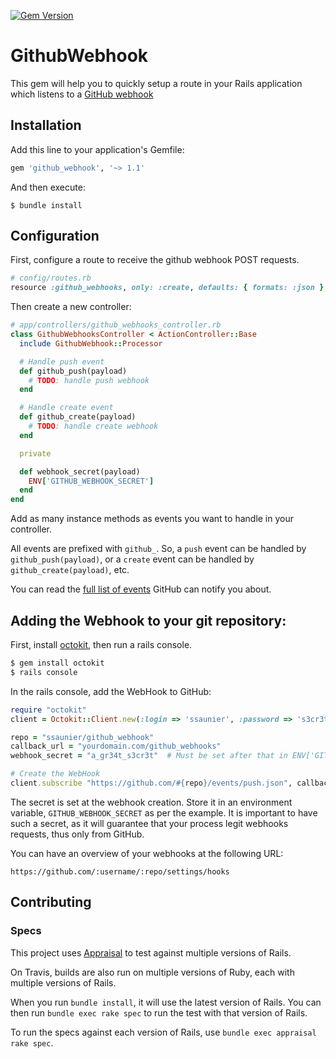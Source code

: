 [![Gem Version](https://badge.fury.io/rb/github_webhook.svg)](http://badge.fury.io/rb/github_webhook)


# GithubWebhook

This gem will help you to quickly setup a route in your Rails application which listens
to a [GitHub webhook](https://developer.github.com/webhooks/)

## Installation

Add this line to your application's Gemfile:

```ruby
gem 'github_webhook', '~> 1.1'
```

And then execute:

    $ bundle install

## Configuration

First, configure a route to receive the github webhook POST requests.

```ruby
# config/routes.rb
resource :github_webhooks, only: :create, defaults: { formats: :json }
```

Then create a new controller:

```ruby
# app/controllers/github_webhooks_controller.rb
class GithubWebhooksController < ActionController::Base
  include GithubWebhook::Processor

  # Handle push event
  def github_push(payload)
    # TODO: handle push webhook
  end

  # Handle create event
  def github_create(payload)
    # TODO: handle create webhook
  end

  private

  def webhook_secret(payload)
    ENV['GITHUB_WEBHOOK_SECRET']
  end
end
```

Add as many instance methods as events you want to handle in
your controller.

All events are prefixed with `github_`. So, a `push` event can be handled by `github_push(payload)`, or a `create` event can be handled by `github_create(payload)`, etc.

You can read the [full list of events](https://developer.github.com/v3/activity/events/types/) GitHub can notify you about.

## Adding the Webhook to your git repository:

First, install [octokit](https://github.com/octokit/octokit.rb), then run a rails console.

```bash
$ gem install octokit
$ rails console
```

In the rails console, add the WebHook to GitHub:

```ruby
require "octokit"
client = Octokit::Client.new(:login => 'ssaunier', :password => 's3cr3t!!!')

repo = "ssaunier/github_webhook"
callback_url = "yourdomain.com/github_webhooks"
webhook_secret = "a_gr34t_s3cr3t"  # Must be set after that in ENV['GITHUB_WEBHOOK_SECRET']

# Create the WebHook
client.subscribe "https://github.com/#{repo}/events/push.json", callback_url, webhook_secret
```

The secret is set at the webhook creation. Store it in an environment variable,
`GITHUB_WEBHOOK_SECRET` as per the example. It is important to have such a secret,
as it will guarantee that your process legit webhooks requests, thus only from GitHub.

You can have an overview of your webhooks at the following URL:

```
https://github.com/:username/:repo/settings/hooks
```

## Contributing

### Specs

This project uses [Appraisal](https://github.com/thoughtbot/appraisal) to test against multiple
versions of Rails.

On Travis, builds are also run on multiple versions of Ruby, each with multiple versions of Rails.

When you run `bundle install`, it will use the latest version of Rails.
You can then run `bundle exec rake spec` to run the test with that version of Rails.

To run the specs against each version of Rails, use `bundle exec appraisal rake spec`.
